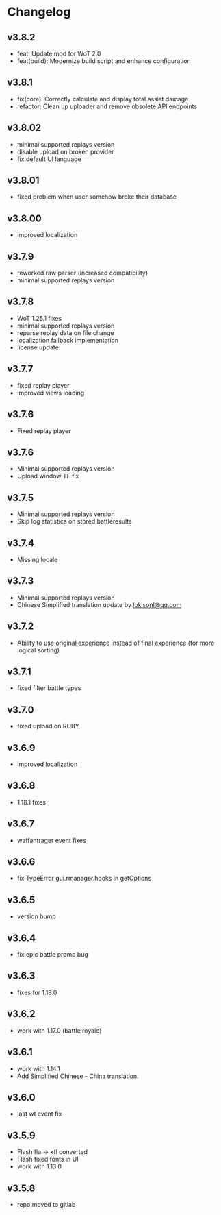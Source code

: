 # Changelog

## v3.8.2

* feat: Update mod for WoT 2.0
* feat(build): Modernize build script and enhance configuration

## v3.8.1

* fix(core): Correctly calculate and display total assist damage
* refactor: Clean up uploader and remove obsolete API endpoints

## v3.8.02

* minimal supported replays version
* disable upload on broken provider
* fix default UI language

## v3.8.01

* fixed problem when user somehow broke their database

## v3.8.00

* improved localization

## v3.7.9

* reworked raw parser (increased compatibility)
* minimal supported replays version

## v3.7.8

* WoT 1.25.1 fixes
* minimal supported replays version
* reparse replay data on file change
* localization fallback implementation
* license update

## v3.7.7

* fixed replay player
* improved views loading

## v3.7.6

* Fixed replay player

## v3.7.6

* Minimal supported replays version
* Upload window TF fix

## v3.7.5

* Minimal supported replays version
* Skip log statistics on stored battleresults

## v3.7.4

* Missing locale

## v3.7.3

* Minimal supported replays version
* Chinese Simplified translation update by lokisonl@qq.com

## v3.7.2

* Ability to use original experience instead of final experience (for more logical sorting)

## v3.7.1

* fixed filter battle types

## v3.7.0

* fixed upload on RUBY

## v3.6.9

* improved localization

## v3.6.8

* 1.18.1 fixes

## v3.6.7

* waffantrager event fixes

## v3.6.6

* fix TypeError gui.rmanager.hooks in getOptions

## v3.6.5

* version bump

## v3.6.4

* fix epic battle promo bug

## v3.6.3

* fixes for 1.18.0

## v3.6.2

* work with 1.17.0 (battle royale)

## v3.6.1

* work with 1.14.1
* Add Simplified Chinese - China translation.

## v3.6.0

* last wt event fix

## v3.5.9

* Flash fla -> xfl converted
* Flash fixed fonts in UI
* work with 1.13.0

## v3.5.8

* repo moved to gitlab